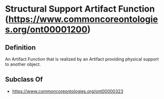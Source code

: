 # Structural Support Artifact Function (https://www.commoncoreontologies.org/ont00001200)

## Definition
An Artifact Function that is realized by an Artifact providing physical support to another object.

## Subclass Of
- https://www.commoncoreontologies.org/ont00000323


